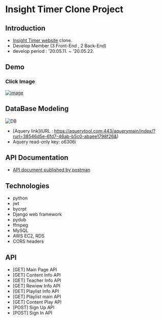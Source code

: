 # Insight Timer Clone Project

## Introduction
- [Insight Timer website](https://insighttimer.com/) clone.
- Develop Member (3 Front-End , 2 Back-End) 
- develop period : '20.05.11. ~ '20.05.22.

## Demo
### Click Image
[![image](https://user-images.githubusercontent.com/29778054/83321824-7e396300-a28d-11ea-8fe3-b88e01cb610f.png)]()

## DataBase Modeling
![DB](https://user-images.githubusercontent.com/29778054/83321338-e71edc00-a289-11ea-84ef-149ebfe668b0.png)
- [Aquery link](URL : https://aquerytool.com:443/aquerymain/index/?rurl=38546d5e-6fd7-46ab-b5c0-abaee1798f26&)
- Aquery read-only key: o6306i

## API Documentation
- [API document published by postman](https://documenter.getpostman.com/view/11221306/Szt8c93U)

## Technologies
- python
- jwt
- bycrpt
- Django web framework
- pydub
- ffmpeg
- MySQL
- AWS EC2, RDS
- CORS headers

## API
- [GET] Main Page API
- [GET] Content Info API
- [GET] Teacher Info API
- [GET] Rewiew Info API
- [GET] Playlist Info API
- [GET] Playlist main API
- [GET] Content Play API
- [POST] Sign Up API
- [POST] Sign In API